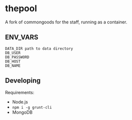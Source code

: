 
# thepool

A fork of commongoods for the staff, running as a container. 

## ENV_VARS

```
DATA_DIR path to data directory
DB_USER
DB_PASSWORD
DB_HOST
DB_NAME
```

## Developing

Requirements:

- Node.js
- `npm i -g grunt-cli`
- MongoDB


